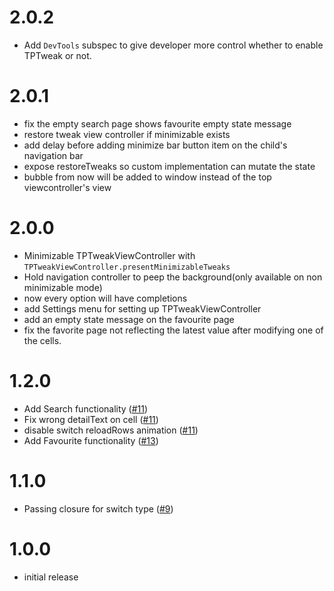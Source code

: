 # 2.0.2
- Add `DevTools` subspec to give developer more control whether to enable TPTweak or not.

# 2.0.1
- fix the empty search page shows favourite empty state message
- restore tweak view controller if minimizable exists
- add delay before adding minimize bar button item on the child's navigation bar
- expose restoreTweaks so custom implementation can mutate the state
- bubble from now will be added to window instead of the top viewcontroller's view

# 2.0.0
- Minimizable TPTweakViewController with `TPTweakViewController.presentMinimizableTweaks`
- Hold navigation controller to peep the background(only available on non minimizable mode)
- now every option will have completions
- add Settings menu for setting up TPTweakViewController
- add an empty state message on the favourite page
- fix the favorite page not reflecting the latest value after modifying one of the cells.

# 1.2.0
- Add Search functionality ([#11](https://github.com/tokopedia/ios-tptweak/pull/11))
- Fix wrong detailText on cell ([#11](https://github.com/tokopedia/ios-tptweak/pull/11))
- disable switch reloadRows animation ([#11](https://github.com/tokopedia/ios-tptweak/pull/11))
- Add Favourite functionality ([#13](https://github.com/tokopedia/ios-tptweak/pull/13))

# 1.1.0
- Passing closure for switch type ([#9](https://github.com/tokopedia/ios-tptweak/pull/9))

# 1.0.0
- initial release